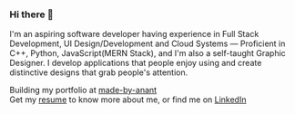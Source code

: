 ### Hi there 👋

I'm an aspiring software developer having experience in Full Stack Development, UI Design/Development and Cloud Systems — Proficient in C++, Python, JavaScript(MERN Stack), and I'm also a self-taught Graphic Designer. I develop applications that people enjoy using and create distinctive designs that grab people's attention.

Building my portfolio at [made-by-anant](https://madebyanant.vercel.app/)  
Get my [resume](https://madebyanant.vercel.app/media/Anant%20Dhok.pdf) to know more about me, or find me on [LinkedIn](https://www.linkedin.com/in/anantdhok-444701/)

<!--
**anantdhok/anantdhok** is a ✨ _special_ ✨ repository because its `README.md` (this file) appears on your GitHub profile.

Here are some ideas to get you started:

- 🔭 I’m currently working on ...
- 🌱 I’m currently learning ...
- 👯 I’m looking to collaborate on ...
- 🤔 I’m looking for help with ...
- 💬 Ask me about ...
- 📫 How to reach me: ...
- 😄 Pronouns: ...
- ⚡ Fun fact: ...
-->
